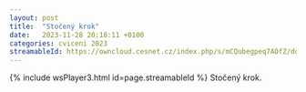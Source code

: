 ```yaml
---
layout: post
title:  "Stočený krok"
date:   2023-11-28 20:18:11 +0100
categories: cviceni 2023
streamableId: https://owncloud.cesnet.cz/index.php/s/mCQubegpeq7AOfZ/download
---
```

{% include wsPlayer3.html id=page.streamableId %}
Stočený krok.